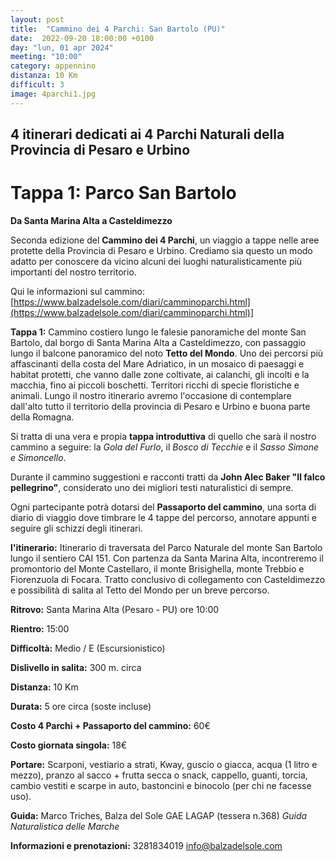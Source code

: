 ```yaml
---
layout: post
title:  "Cammino dei 4 Parchi: San Bartolo (PU)"
date:  2022-09-20 18:00:00 +0100
day: "lun, 01 apr 2024"
meeting: "10:00"
category: appennino 
distanza: 10 Km
difficult: 3
image: 4parchi1.jpg
---
```


## 4 itinerari dedicati ai 4 Parchi Naturali della Provincia di Pesaro e Urbino

# Tappa 1: Parco San Bartolo

**Da Santa Marina Alta a Casteldimezzo**

Seconda edizione del **Cammino dei 4 Parchi**, un viaggio a tappe nelle aree protette della Provincia di Pesaro e Urbino. Crediamo sia questo un modo adatto per conoscere da vicino alcuni dei luoghi naturalisticamente più importanti del nostro territorio.

Qui le informazioni sul cammino:
[https://www.balzadelsole.com/diari/camminoparchi.html](https://www.balzadelsole.com/diari/camminoparchi.html)]

**Tappa 1:** Cammino costiero lungo le falesie panoramiche del monte San Bartolo, dal borgo di Santa Marina Alta a Casteldimezzo, con passaggio lungo il balcone panoramico del noto **Tetto del Mondo**.
Uno dei percorsi più affascinanti della costa del Mare Adriatico, in un mosaico di paesaggi e habitat protetti, che vanno dalle zone coltivate, ai calanchi, gli incolti e la macchia, fino ai piccoli boschetti. Territori ricchi di specie floristiche e animali.
Lungo il nostro itinerario avremo l'occasione di contemplare dall'alto tutto il territorio della provincia di Pesaro e Urbino e buona parte della Romagna.

Si tratta di una vera e propia **tappa introduttiva** di quello che sarà il nostro cammino a seguire: la *Gola del Furlo*, il *Bosco di Tecchie* e il *Sasso Simone e Simoncello*.

Durante il cammino suggestioni e racconti tratti da **John Alec Baker "Il falco pellegrino"**, considerato uno dei migliori testi naturalistici di sempre.

Ogni partecipante potrà dotarsi del **Passaporto del cammino**, una sorta di diario di viaggio dove timbrare le 4 tappe del percorso, annotare appunti e seguire gli schizzi degli itinerari.


**l'itinerario:** Itinerario di traversata del Parco Naturale del monte San Bartolo lungo il sentiero CAI 151. Con partenza da Santa Marina Alta, incontreremo il promontorio del Monte Castellaro, il monte Brisighella, monte Trebbio e Fiorenzuola di Focara. Tratto conclusivo di collegamento con Casteldimezzo e possibilità di salita al Tetto del Mondo per un breve percorso.

**Ritrovo:** Santa Marina Alta (Pesaro - PU) ore 10:00

**Rientro:** 15:00 

**Difficoltà:** Medio / E (Escursionistico)

**Dislivello in salita:**  300 m. circa

**Distanza:** 10 Km

**Durata:** 5 ore circa (soste incluse)

**Costo 4 Parchi + Passaporto del cammino:** 60€

**Costo giornata singola:** 18€

**Portare:** Scarponi, vestiario a strati, Kway, guscio o giacca, acqua (1 litro e mezzo), pranzo al sacco + frutta secca o snack, cappello, guanti, torcia, cambio vestiti e scarpe in auto, bastoncini e binocolo (per chi ne facesse uso). 

**Guida:** Marco Triches, Balza del Sole GAE LAGAP (tessera n.368)
*Guida Naturalistica delle Marche*

**Informazioni e prenotazioni:** 3281834019 info@balzadelsole.com
